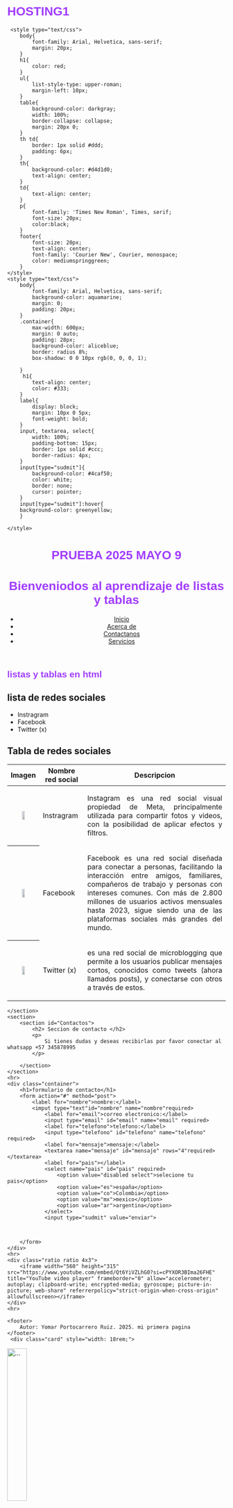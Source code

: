 # HOSTING1
<!DOCTYPE html>
<html lang="es">
<head>
    <meta charset="UTF-8">
    <meta name="viewport" content="width=device-width, initial-scale=1.0">
    <title>prueba 2025</title>
    <style>
        h1{
            font-family: Arial, Helvetica, sans-serif;
            color: rgba(132, 0, 255, 0.76);
            size: 15px;
        }
        centrar{
            text-align: center;
        }
    </style>
    
     <style type="text/css">
        body{
            font-family: Arial, Helvetica, sans-serif;
            margin: 20px;
        }
        h1{
            color: red;
        }
        ul{
            list-style-type: upper-roman;
            margin-left: 10px;
        }
        table{
            background-color: darkgray;
            width: 100%;
            border-collapse: collapse;
            margin: 20px 0;
        }
        th td{
            border: 1px solid #ddd;
            padding: 6px;
        }
        th{
            background-color: #d4d1d0;
            text-align: center;
        }
        td{
            text-align: center;
        }
        p{
            font-family: 'Times New Roman', Times, serif;
            font-size: 20px;
            color:black;
        }
        footer{
            font-size: 20px;
            text-align: center;
            font-family: 'Courier New', Courier, monospace;
            color: mediumspringgreen;
        }
    </style>
    <style type="text/css">
        body{
            font-family: Arial, Helvetica, sans-serif;
            background-color: aquamarine;
            margin: 0;
            padding: 20px;
        }
        .container{
            max-width: 600px;
            margin: 0 auto;
            padding: 28px;
            background-color: aliceblue;
            border: radius 8%;
            box-shadow: 0 0 10px rgb(0, 0, 0, 1);

        }
         h1{
            text-align: center;
            color: #333;
        }
        label{
            display: block;
            margin: 10px 0 5px;
            font-weight: bold;
        }
        input, textarea, select{
            width: 100%;
            padding-bottom: 15px;
            border: 1px solid #ccc;
            border-radius: 4px; 
        }
        input[type="sudmit"]{
            background-color: #4caf50;
            color: white;
            border: none;
            cursor: pointer;
        }
        input[type="sudmit"]:hover{
        background-color: greenyellow;
        }
          
    </style>
</head>
<body>
    <h1><center>PRUEBA 2025 MAYO 9</center></h1>
    <header title="listas y tablas">
        <h1> Bienveniodos al aprendizaje de listas y tablas</h1>
        <nav>
            <ul>
                <li><a href="#inicio">Inicio</a></li>
                <li><a href="#acerca">Acerca de</a></li>
                <li><a href="#contacto">Contactanos</a></li>
                <li><a href="#servicios">Servicios</a></li>
            </ul>
        </nav>
    </header>
    <section id="listas">
        <h1> listas y tablas en html </h1>
        <h2> lista de redes sociales </h2>
        <ul>
            <li> Instragram </li>
            <li> Facebook </li>
            <li> Twitter (x) </li>
        </ul>
    </section>
    <section id="acerca">
        <h2> Tabla de redes sociales </h2>
        <table> 
            <thead>
                <tr>
                    <th> Imagen </th>
                    <th> Nombre red social</th>
                    <th> Descripcion</th>
                </tr>
            </thead>
            <tbody> 
                <tr>
                    <th><img src="imagenes/redes-sociales.jpg" width="30%" height="50%"></th>
                    <td> Instragram </td>
                    <td>
                        <p align="justify">
                            Instagram es una red social visual propiedad de Meta, principalmente utilizada para compartir fotos y videos, con la posibilidad de aplicar efectos y filtros.
                        </p>
                    </td>
                </tr>
                <tr>
                    <th><img src="imagenes/facebook-pila-logos-3d.jpg.webp" width="30%" height="50%"></th>
                    <td> Facebook </td>
                    <td>
                        <p align="justify">
                            Facebook es una red social diseñada para conectar a personas, facilitando la interacción entre amigos, familiares, compañeros de trabajo y personas con intereses comunes. Con más de 2.800 millones de usuarios activos mensuales hasta 2023, sigue siendo una de las plataformas sociales más grandes del mundo. 
                        </p>
                    </td>
                </tr>
                <tr>
                    <th><img src="imagenes/alexander-shatov-SXfwXS0jWNg-unsplash.jpg" width="30%" height="50%"></th>
                    <td> Twitter (x)</td>
                    <td>
                        <p align="justify">
                            es una red social de microblogging que permite a los usuarios publicar mensajes cortos, conocidos como tweets (ahora llamados posts), y conectarse con otros a través de estos.       
                        </p>
                    </td>
                </tr>
            </tbody>
        </table>

    </section>
    <section>
        <section id="Contactos">
            <h2> Seccion de contacto </h2>
            <p>
                Si tienes dudas y deseas recibirlas por favor conectar al whatsapp +57 345878995
            </p>
           
        </section>
    </section>
    <hr>
    <div class="container">
        <h1>formulario de contacto</h1>
        <form action="#" method="post">
            <label for="nombre">nombre:</label>
            <imput type="text"id="nombre" name="nombre"required>
                <label for="email">correo electronico:</label>
                <input type="email" id="email" name="email" required>
                <label for="telefono">telefono:</label>
                <input type="telefono" id="telefono" name="telefono" required>
                <label for="mensaje">mensaje:</label>
                <textarea name="mensaje" id="mensaje" rows="4"required></textarea>
                <label for="pais"></label>
                <select name="pais" id="pais" required>
                    <option value="disabled select">selecione tu pais</option>
                    <option value="es">españa</option>
                    <option value="co">Colombia</option>
                    <option value="mx">mexico</option>
                    <option value="ar">argentina</option>
                </select>
                <input type="sudmit" value="enviar">



        </form>
    </div>
    <hr>
    <div class="ratio ratio 4x3">
        <iframe width="560" height="315" src="https://www.youtube.com/embed/Qt6YiVZLhG0?si=cPYXOR3BIma26FHE" title="YouTube video player" frameborder="0" allow="accelerometer; autoplay; clipboard-write; encrypted-media; gyroscope; picture-in-picture; web-share" referrerpolicy="strict-origin-when-cross-origin" allowfullscreen></iframe>
    </div>
    <hr>

    <footer>
        Autor: Yomar Portocarrero Ruiz. 2025. mi primera pagina
    </footer>
     <div class="card" style="width: 18rem;">
  <img src="imagenes/portada-facebook.jpg" width="30%" height="30%" class="card-img-top" alt="...">
  <div class="card-body">
    <h5 class="card-title">Card title</h5>
    <p class="card-text">Facebook es una red social diseñada para conectar a personas, facilitando la interacción entre amigos, familiares, compañeros de trabajo y personas con intereses comunes. Con más de 2.800 millones de usuarios activos mensuales hasta 2023, sigue siendo una de las plataformas sociales más grandes del mundo. En Facebook, los usuarios pueden interactuar a través de comentarios, mensajes privados, participación en grupos y páginas, y mediante transmisiones de video en directo a través de Facebook Live.</p>
    <a href="#" class="btn btn-primary">Go somewhere</a>
  </div>
</div>
</body>
</html>
